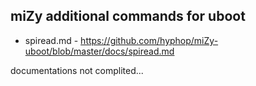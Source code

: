 ## miZy additional commands for uboot

* spiread.md - https://github.com/hyphop/miZy-uboot/blob/master/docs/spiread.md

documentations not complited...